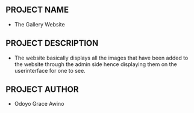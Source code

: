 ## PROJECT NAME
- The Gallery Website


## PROJECT DESCRIPTION
- The website basically displays all the images that have been added to the website through the admin side hence displaying them on the userinterface for one to see.

## PROJECT AUTHOR
- Odoyo Grace Awino